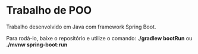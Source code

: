 # Trabalho de POO

Trabalho desenvolvido em Java com framework Spring Boot.

Para rodá-lo, baixe o repositório e utilize o comando: **./gradlew bootRun** ou **./mvnw spring-boot:run**